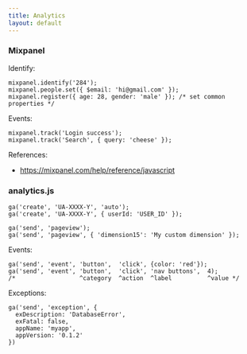 ```yaml
---
title: Analytics
layout: default
---
```


### Mixpanel

Identify:

    mixpanel.identify('284');
    mixpanel.people.set({ $email: 'hi@gmail.com' });
    mixpanel.register({ age: 28, gender: 'male' }); /* set common properties */

Events:

    mixpanel.track('Login success');
    mixpanel.track('Search', { query: 'cheese' });

References:

 * https://mixpanel.com/help/reference/javascript

### analytics.js

    ga('create', 'UA-XXXX-Y', 'auto');
    ga('create', 'UA-XXXX-Y', { userId: 'USER_ID' });
  
    ga('send', 'pageview');
    ga('send', 'pageview', { 'dimension15': 'My custom dimension' });

Events:

    ga('send', 'event', 'button',  'click', {color: 'red'});
    ga('send', 'event', 'button',  'click', 'nav buttons',  4);
    /*                  ^category  ^action  ^label          ^value */

Exceptions:

    ga('send', 'exception', {
      exDescription: 'DatabaseError',
      exFatal: false,
      appName: 'myapp',
      appVersion: '0.1.2'
    })
